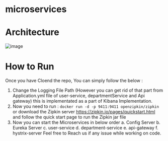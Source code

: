 # microservices
# Architecture
![image](https://user-images.githubusercontent.com/55704049/141670416-a01983e6-3bd6-4686-9e80-52f448cddcb1.png)

# How to Run
Once you have Cloend the repo, You can simply follow the below :
1. Change the Logging File Path (However you can get rid of that part from Application.yml file of user-service, departmentService and Api gateway) this is implementated as a part of Kibana Implementation.
2. Now you need to run :  `docker run -d -p 9411:9411 openzipkin/zipkin` or download the Zipkin server https://zipkin.io/pages/quickstart.html and follow the quick start page to run the Zipkin jar file
3. Now you can start the Microservices in below order
    a. Config Server
    b. Eureka Server
    c. user-service
    d. department-service
    e. api-gateway
    f. hystrix-server
Feel free to Reach us if any issue while working on code.

